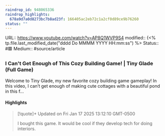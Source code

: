 ```yaml
---
raindrop_id: 948065336
raindrop_highlights:
  678a9d7a0d8273bc7b8ad23f: 166405ac2eb72c1a2cf0d89ce9b76260
status: ""
---
```


URL:: https://www.youtube.com/watch?v=AP8Q1WVP9S4
modified:: {<% tp.file.last_modified_date("dddd Do MMMM YYYY HH:mm:ss") %>
Status:: #🟥
Medium:: #source/article


### I Can&#39;t Get Enough of This Cozy Building Game! | Tiny Glade (Full Game)

Welcome to Tiny Glade, my new favorite cozy building game gameplay! In this video, I can’t get enough of making cute cottages with a beautiful pond in this f...

#### Highlights

> [!quote]+ Updated on Fri Jan 17 2025 13:12:10 GMT-0500
>
> I bought this game. It would be cool if they develop tech for doing interiors.

